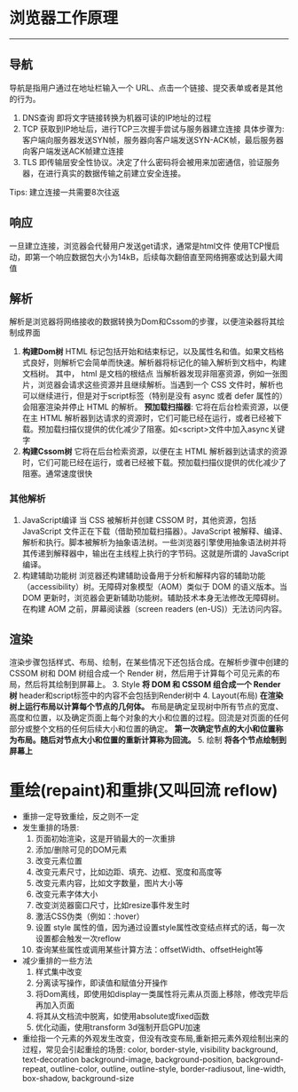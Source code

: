 # **浏览器工作原理**
***
## 导航
导航是指用户通过在地址栏输入一个 URL、点击一个链接、提交表单或者是其他的行为。
1. DNS查询
即将文字链接转换为机器可读的IP地址的过程
2. TCP
获取到IP地址后，进行TCP三次握手尝试与服务器建立连接
具体步骤为: 客户端向服务器发送SYN帧，服务器向客户端发送SYN-ACK帧，最后服务器向客户端发送ACK帧建立连接
3. TLS
即传输层安全性协议。决定了什么密码将会被用来加密通信，验证服务器，在进行真实的数据传输之前建立安全连接。

Tips: 建立连接一共需要8次往返

## 响应
一旦建立连接，浏览器会代替用户发送get请求，通常是html文件
使用TCP慢启动，即第一个响应数据包大小为14kB，后续每次翻倍直至网络拥塞或达到最大阈值

## 解析
解析是浏览器将网络接收的数据转换为Dom和Cssom的步骤，以便渲染器将其绘制成界面
1. **构建Dom树**
HTML 标记包括开始和结束标记，以及属性名和值。如果文档格式良好，则解析它会简单而快速。解析器将标记化的输入解析到文档中，构建文档树。
其中， html 是文档的根结点
当解析器发现非阻塞资源，例如一张图片，浏览器会请求这些资源并且继续解析。当遇到一个 CSS 文件时，解析也可以继续进行，但是对于script标签（特别是没有 async 或者 defer 属性的）会阻塞渲染并停止 HTML 的解析。
**预加载扫描器**: 它将在后台检索资源，以便在主 HTML 解析器到达请求的资源时，它们可能已经在运行，或者已经被下载。预加载扫描仪提供的优化减少了阻塞。如\<script>文件中加入async关键字
2. **构建Cssom树**
它将在后台检索资源，以便在主 HTML 解析器到达请求的资源时，它们可能已经在运行，或者已经被下载。预加载扫描仪提供的优化减少了阻塞。通常速度很快
### 其他解析
1. JavaScript编译
当 CSS 被解析并创建 CSSOM 时，其他资源，包括 JavaScript 文件正在下载（借助预加载扫描器）。JavaScript 被解释、编译、解析和执行。脚本被解析为抽象语法树。一些浏览器引擎使用抽象语法树并将其传递到解释器中，输出在主线程上执行的字节码。这就是所谓的 JavaScript 编译。
2. 构建辅助功能树
浏览器还构建辅助设备用于分析和解释内容的辅助功能（accessibility）树。无障碍对象模型（AOM）类似于 DOM 的语义版本。当 DOM 更新时，浏览器会更新辅助功能树。辅助技术本身无法修改无障碍树。
在构建 AOM 之前，屏幕阅读器（screen readers (en-US)）无法访问内容。
## 渲染
渲染步骤包括样式、布局、绘制，在某些情况下还包括合成。在解析步骤中创建的 CSSOM 树和 DOM 树组合成一个 Render 树，然后用于计算每个可见元素的布局，然后将其绘制到屏幕上。
3. Style
**将 DOM 和 CSSOM 组合成一个 Render 树**
header和script标签中的内容不会包括到Render树中
4. Layout(布局)
**在渲染树上运行布局以计算每个节点的几何体。**
布局是确定呈现树中所有节点的宽度、高度和位置，以及确定页面上每个对象的大小和位置的过程。回流是对页面的任何部分或整个文档的任何后续大小和位置的确定。
**第一次确定节点的大小和位置称为布局。随后对节点大小和位置的重新计算称为回流。**
5. 绘制
**将各个节点绘制到屏幕上**

# 重绘(repaint)和重排(又叫回流 reflow)
- 重排一定导致重绘，反之则不一定
- 发生重排的场景:
    1. 页面初始渲染，这是开销最大的一次重排
    2. 添加/删除可见的DOM元素
    3. 改变元素位置
    4. 改变元素尺寸，比如边距、填充、边框、宽度和高度等
    5. 改变元素内容，比如文字数量，图片大小等
    6. 改变元素字体大小
    7. 改变浏览器窗口尺寸，比如resize事件发生时
    8. 激活CSS伪类（例如：:hover）
    9. 设置 style 属性的值，因为通过设置style属性改变结点样式的话，每一次设置都会触发一次reflow
    10. 查询某些属性或调用某些计算方法：offsetWidth、offsetHeight等
- 减少重排的一些方法
    1. 样式集中改变
    2. 分离读写操作，即读值和赋值分开操作
    3. 将Dom离线，即使用如display一类属性将元素从页面上移除，修改完毕后再加入页面
    4. 将其从文档流中脱离，如使用absolute或fixed函数
    5. 优化动画，使用transform 3d强制开启GPU加速
- 重绘指一个元素的外观发生改变，但没有改变布局,重新把元素外观绘制出来的过程，常见会引起重绘的场景:
color, border-style, visibility background, text-decoration background-image, background-position, background-repeat, outline-color, outline, outline-style, border-radiusout, line-width, box-shadow, background-size

